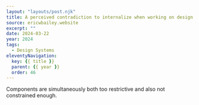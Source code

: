 ```yaml
---
layout: "layouts/post.njk"
title: A perceived contradiction to internalize when working on design systems
source: ericwbailey.website
excerpt: ""
date: 2024-03-22
year: 2024
tags:
  - Design Systems
eleventyNavigation:
  key: {{ title }}
  parent: {{ year }}
  order: 46
---
```


Components are simultaneously both too restrictive and also not constrained enough.
